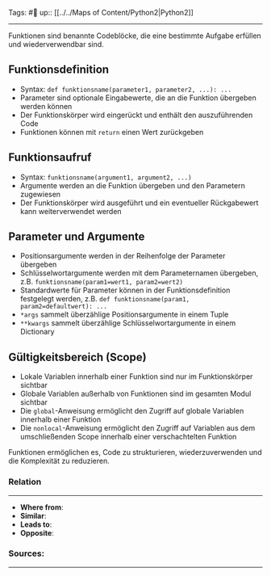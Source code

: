 Tags: #🌱
up:: [[../../Maps of Content/Python2|Python2]]

---
Funktionen sind benannte Codeblöcke, die eine bestimmte Aufgabe erfüllen und wiederverwendbar sind.

## Funktionsdefinition

- Syntax: `def funktionsname(parameter1, parameter2, ...): ...`
- Parameter sind optionale Eingabewerte, die an die Funktion übergeben werden können
- Der Funktionskörper wird eingerückt und enthält den auszuführenden Code
- Funktionen können mit `return` einen Wert zurückgeben

## Funktionsaufruf

- Syntax: `funktionsname(argument1, argument2, ...)`
- Argumente werden an die Funktion übergeben und den Parametern zugewiesen
- Der Funktionskörper wird ausgeführt und ein eventueller Rückgabewert kann weiterverwendet werden

## Parameter und Argumente

- Positionsargumente werden in der Reihenfolge der Parameter übergeben
- Schlüsselwortargumente werden mit dem Parameternamen übergeben, z.B. `funktionsname(param1=wert1, param2=wert2)`
- Standardwerte für Parameter können in der Funktionsdefinition festgelegt werden, z.B. `def funktionsname(param1, param2=defaultwert): ...`
- `*args` sammelt überzählige Positionsargumente in einem Tuple
- `**kwargs` sammelt überzählige Schlüsselwortargumente in einem Dictionary

## Gültigkeitsbereich (Scope)

- Lokale Variablen innerhalb einer Funktion sind nur im Funktionskörper sichtbar
- Globale Variablen außerhalb von Funktionen sind im gesamten Modul sichtbar
- Die `global`-Anweisung ermöglicht den Zugriff auf globale Variablen innerhalb einer Funktion
- Die `nonlocal`-Anweisung ermöglicht den Zugriff auf Variablen aus dem umschließenden Scope innerhalb einer verschachtelten Funktion

Funktionen ermöglichen es, Code zu strukturieren, wiederzuverwenden und die Komplexität zu reduzieren.


### Relation
---
- **Where from**:  
- **Similar**: 
- **Leads to**: 
- **Opposite**: 
### Sources:
---
